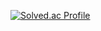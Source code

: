 [![Solved.ac Profile](http://mazassumnida.wtf/api/v2/generate_badge?boj=csw040505)](https://solved.ac/csw040505/)
